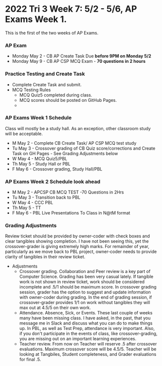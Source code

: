 # 2022 Tri 3 Week 7: 5/2 - 5/6, AP Exams Week 1.
This is the first of the two weeks of AP Exams.
### AP Exam
*  Monday May 2 - CB AP Create Task Due **before 9PM on Monday 5/2**
*  Monday May 9 - CB AP CSP MCQ Exam - **70 questions in 2 hours** 


### Practice Testing and Create Task
* Complete Create Task and submit.
* MCQ Testing Rules
    * MCQ Quiz5 completed during class.
    * MCQ scores should be posted on GitHub Pages.  
    * 
###  AP Exams Week 1 Schedule
Class will mostly be a study hall.  As an exception, other classroom study will be acceptable.  
* M May 2 - Complete CB Create Task/ AP CSP MCQ test study
* Tu May 3 -  Crossover grading of CB Quiz score/corrections and Create Task on GH Pages - See Grading Adjustments below
* W May 4 - MCQ Quiz5/PBL
* Th May 5 - Study Hall or PBL  
* F May 6 - Crossover grading, Study Hall/PBL 

###  AP Exams Week 2 Schedule look ahead
* M May 2 - APCSP CB MCQ TEST -70 Questions in 2Hrs
* Tu May 3 - Transition back to PBL
* W May 4 -  CCC PBL
* Th May 5 - TT
* F May 6 - PBL Live Presentations To Class in N@tM format

### Grading Adjustments
Review ticket should be provided by owner-coder with check boxes and clear tangibles showing completion. I have not been seeing this, yet the crossover-grader is giving extremely high marks.  For remainder of year, particularly as we move back to PBL project, owner-coder needs to provide clarity of tangibles in their review ticket.
* Adjustments
    * Crossover grading.  Collaboration and Peer review is a key part of Computer Science.  Grading has been very casual lately. If tangible work is not shown in review ticket, work should be considered incomplete and .5/1 should be maximum score.  In crossover grading session, grader has the option to suggest and update information with owner-coder during grading.  In the end of grading session, if crossover-grader provides 1/1 on work without tangibles they will max out at 4.5/5 on their own work.  
    * Attendance.  Absence, Sick, or Events.  These last couple of weeks many have been missing class.  I have asked, in the past, that you message me in Slack and discuss what you can do to make things up.  In PBL, as well as Test Prep, attendance is very important.  Also, if you don't participate in the events of class, like crossover-grading, you are missing out on an important learning experiences.
    * Teacher review.  From now on Teacher will reserve .5 after crossover evaluations.  Maximum crossover score will be 4.5/5.  Teacher will be looking at Tangbiles, Student completeness, and Grader evaluations for final .5.  


